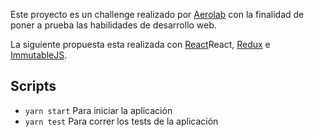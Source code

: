 Este proyecto es un challenge realizado por [Aerolab](https://aerolab.co/) con la finalidad de poner a prueba las habilidades de desarrollo web.

La siguiente propuesta esta realizada con [React](https://reactjs.org/)React, [Redux](https://redux.js.org/introduction) e [ImmutableJS](https://facebook.github.io/immutable-js/docs/#/).

## Scripts

* `yarn start` Para iniciar la aplicación
* `yarn test` Para correr los tests de la aplicación
